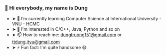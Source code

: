 ### 👋 Hi everybody, my name is Dung

- ➤ 🌱 I’m currently learning Computer Science at International University - VNU - HCMC
- ➤	🔭 I'm interested in C/C++, Java, Python and so on
- ➤ 📫 How to reach me: dungtruong151@gmail.com or ttdung.ityu@gmail.com
- ➤ ⚡ Fun fact: I'm quite handsome 😄

